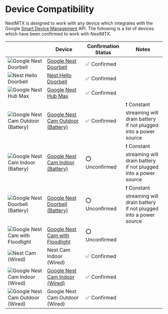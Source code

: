 # Device Compatibility

NestMTX is designed to work with any device which integrates with the Google [Smart Device Management](https://developers.google.com/nest/device-access) API.
The following is a list of devices which have been confirmed to work with NestMTX.

|                                                                              | Device                                                                                   | Confirmation Status | Notes                                                                            |
| ---------------------------------------------------------------------------- | ---------------------------------------------------------------------------------------- | ------------------- | -------------------------------------------------------------------------------- |
| ![Google Nest Doorbell](/device-icons/doorbell.legacy.icon.png)              | [Google Nest Doorbell](https://store.google.com/product/nest_doorbell_wired)             | ✅ Confirmed         |                                                                                  |
| ![Nest Hello Doorbell](/device-icons/doorbell.legacy.icon.png)               | [Nest Hello Doorbell](https://store.google.com/product/nest_doorbell_wired)              | ✅ Confirmed         |                                                                                  |
| ![Google Nest Hub Max](/device-icons/display.icon.png)                       | [Google Nest Hub Max](https://store.google.com/product/google_nest_hub_max)              | ✅ Confirmed         |                                                                                  |
| ![Google Nest Cam Outdoor (Battery)](/device-icons/camera.battery.icon.png)  | [Google Nest Cam Outdoor (Battery)](https://store.google.com/product/nest_cam_battery)   | ✅ Confirmed         | ❗ Constant streaming will drain battery<br /> if not plugged into a power source |
| ![Google Nest Cam Indoor (Battery)](/device-icons/camera.battery.icon.png)   | [Google Nest Cam Indoor (Battery)](https://store.google.com/product/nest_cam_battery)    | ⭕ Unconfirmed       | ❗ Constant streaming will drain battery<br /> if not plugged into a power source |
| ![Google Nest Doorbell (Battery)](/device-icons/doorbell.battery.icon.png)   | [Google Nest Doorbell (Battery)](https://store.google.com/product/nest_doorbell_battery) | ⭕ Unconfirmed       | ❗ Constant streaming will drain battery<br /> if not plugged into a power source |
| ![Google Nest Cam with Floodlight](/device-icons/camera.floodlight.icon.png) | [Google Nest Cam with Floodlight](https://store.google.com/product/nest_cam_floodlight)  | ⭕ Unconfirmed       |                                                                                  |
| ![Nest Cam (Wired)](/device-icons/camera.wired.indoor.icon.png)              | Nest Cam Indoor (Wired)                                                                  | ✅ Confirmed         |                                                                                  |
| ![Google Nest Cam Indoor (Wired)](/device-icons/camera.wired.icon.png)       | [Google Nest Cam Indoor (Wired)](https://store.google.com/product/nest_cam_indoor_wired) | ✅ Confirmed         |                                                                                  |
| ![Google Nest Cam Outdoor (Wired)](/device-icons/camera.wired.icon.png)      | Google Nest Cam Outdoor (Wired)                                                          | ✅ Confirmed         |                                                                                  |

<style lang="scss">
    .vp-doc._compatibility_devices {
        table {
            img {
                height: 16px !important;
                width: 16px !important;
                max-width: 16px !important;
            }
        }
    }
</style>

